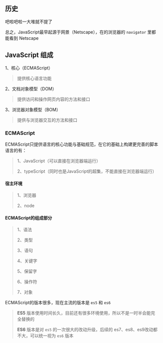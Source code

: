 ## 历史

吧啦吧啦一大堆就不提了

总之，JavaScript最早起源于网景（Netscape），在的浏览器的 `navigator` 里都能看到 Netscape

## JavaScript 组成

1、核心（ECMAScript）

> 提供核心语言功能

2、文档对象模型（DOM）

> 提供访问和操作网页内容的方法和接口

3、浏览器对象模型（BOM）

> 提供与浏览器交互的方法和接口

### ECMAScript

ECMAScript只提供语言的核心功能与基础规范，在它的基础上构建更完善的脚本语言的有：

> 1、JavaScript（可以直接在浏览器端运行）
>
> 2、typeScript（同时也是JavaScript的超集，不能直接在浏览器端运行）

#### 宿主环境

> 1、浏览器
>
> 2、node

#### ECMAScript的组成部分

> 1、语法
>
> 2、类型
>
> 3、语句
>
> 4、关键字
>
> 5、保留字
>
> 6、操作符
>
> 7、对象

ECMAScript的版本很多，现在主流的版本是 `es5` 和 `es6` 

> **ES5** 版本使用时间长久，目前还有很多环境使用，所以不是一时半会能完全替换的
>
> **ES6** 版本是对 `es5` 的一次很大的改动升级，后续的 es7、es8、es9改动都不大，可以统一视为 `es6` 版本